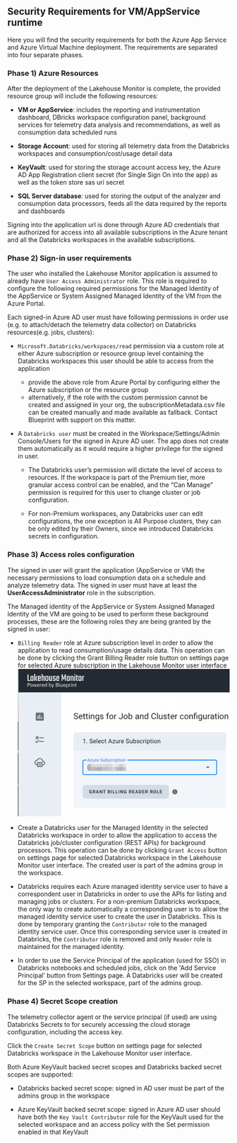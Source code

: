 ## Security Requirements for VM/AppService runtime
Here you will find the security requirements for both the Azure App Service and Azure Virtual Machine deployment. The requirements are separated into four separate phases.

### Phase 1) Azure Resources
After the deployment of the Lakehouse Monitor is complete, the provided resource group will include the following resources:

* **VM or AppService**: includes the reporting and instrumentation dashboard, DBricks workspace configuration panel, background services for telemetry data analysis and recommendations, as well as consumption data scheduled runs

* **Storage Account**: used for storing all telemetry data from the Databricks workspaces and consumption/cost/usage detail data

* **KeyVault**: used for storing the storage account access key, the Azure AD App Registration client secret (for Single Sign On into the app) as well as the token store sas uri secret

* **SQL Server database**: used for storing the output of the analyzer and consumption data processors, feeds all the data required by the reports and dashboards


Signing into the application url is done through Azure AD credentials that are authorized for access into all available subscriptions in the Azure tenant and all the Databricks workspaces in the available subscriptions.

### Phase 2) Sign-in user requirements
The user who installed the Lakehouse Monitor application is assumed to already have `User Access Administrator` role. This role is required to configure the following required permissions for the Managed Identity of the AppService or System Assigned Managed Identity of the VM from the Azure Portal.

Each signed-in Azure AD user must have following permissions in order use (e.g. to attach/detach the telemetry data collector) on Databricks resources(e.g. jobs, clusters):

* `Microsoft.Databricks/workspaces/read` permission via a custom role at either Azure subscription or resource group level containing the Databricks workspaces this user should be able to access from the application
    * provide the above role from Azure Portal by configuring either the Azure subscription or the resource group
    * alternatively, if the role with the custom permission cannot be created and assigned in your org, the subscriptionMetadata.csv file can be created manually and made available as fallback. Contact Blueprint with support on this matter.

* A `Databricks user` must be created in the Workspace/Settings/Admin Console/Users for the signed in Azure AD user. The app does not create them automatically as it would require a higher privilege for the signed in user. 

    * The Databricks user’s permission will dictate the level of access to resources. If the workspace is part of the Premium tier, more granular access control can be enabled, and the “Can Manage” permission is required for this user to change cluster or job configuration. 

    * For non-Premium workspaces, any Databricks user can edit configurations, the one exception is All Purpose clusters, they can be only edited by their Owners, since we introduced Databricks secrets in configuration.

### Phase 3) Access roles configuration 
The signed in user will grant the application (AppService or VM) the necessary permissions to load consumption data on a schedule and analyze telemetry data. The signed in user must have at least the **UserAccessAdministrator** role in the subscription.

The Managed identity of the AppService or System Assigned Managed Identity of the VM are going to be used to perform these background processes, these are the following roles they are being granted by the signed in user: 

* `Billing Reader` role at Azure subscription level in order to allow the application to read consumption/usage details data. This operation can be done by clicking the Grant Billing Reader role button on settings page for selected Azure subscription in the Lakehouse Monitor user interface
![Grant billing reader](./images/lhm-subscription-ui-1.png)

* Create a Databricks user for the Managed Identity in the selected Databricks workspace in order to allow the application to access the Databricks job/cluster configuration (REST APIs) for background processors. This operation can be done by clicking `Grant Access` button on settings page for selected Databricks workspace in the Lakehouse Monitor user interface. The created user is part of the admins group in the workspace.

* Databricks requires each Azure managed identity service user to have a correspondent user in Databricks in order to use the APIs for listing and managing jobs or clusters. For a non-premium Databricks workspace, the only way to create automatically a corresponding user is to allow the managed identity service user to create the user in Databricks. This is done by temporary granting the `Contributor` role to the managed identity service user. Once this corresponding service user is created in Databricks, the `Contributor` role is removed and only `Reader` role is maintained for the managed identity.

* In order to use the Service Principal of the application (used for SSO) in Databricks notebooks and scheduled jobs, click on the 'Add Service Principal' button from Settings page. A Databricks user will be created for the SP in the selected workspace, part of the admins group.

### Phase 4) Secret Scope creation

The telemetry collector agent or the service principal (if used) are using Databricks Secrets to for securely accessing the cloud storage configuration, including the access key.

Click the `Create Secret Scope` button on settings page for selected Databricks workspace in the Lakehouse Monitor user interface.

Both Azure KeyVault backed secret scopes and Databricks backed secret scopes are supported:

* Databricks backed secret scope: signed in AD user must be part of the admins group in the workspace

* Azure KeyVault backed secret scope:  signed in Azure AD user should  have both the `Key Vault Contributor` role for the KeyVault used for the selected workspace and an access policy with the Set permission enabled in that KeyVault
